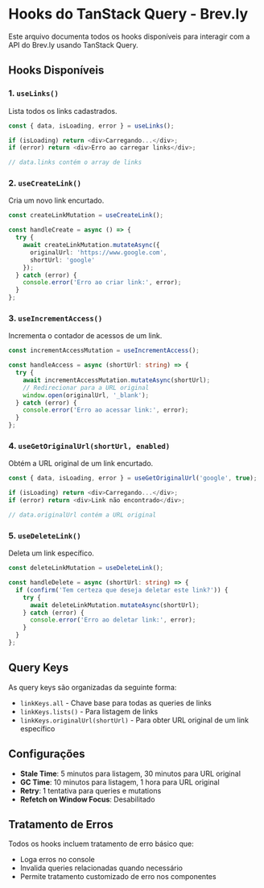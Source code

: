 # Hooks do TanStack Query - Brev.ly

Este arquivo documenta todos os hooks disponíveis para interagir com a API do Brev.ly usando TanStack Query.

## Hooks Disponíveis

### 1. `useLinks()`
Lista todos os links cadastrados.

```typescript
const { data, isLoading, error } = useLinks();

if (isLoading) return <div>Carregando...</div>;
if (error) return <div>Erro ao carregar links</div>;

// data.links contém o array de links
```

### 2. `useCreateLink()`
Cria um novo link encurtado.

```typescript
const createLinkMutation = useCreateLink();

const handleCreate = async () => {
  try {
    await createLinkMutation.mutateAsync({
      originalUrl: 'https://www.google.com',
      shortUrl: 'google'
    });
  } catch (error) {
    console.error('Erro ao criar link:', error);
  }
};
```

### 3. `useIncrementAccess()`
Incrementa o contador de acessos de um link.

```typescript
const incrementAccessMutation = useIncrementAccess();

const handleAccess = async (shortUrl: string) => {
  try {
    await incrementAccessMutation.mutateAsync(shortUrl);
    // Redirecionar para a URL original
    window.open(originalUrl, '_blank');
  } catch (error) {
    console.error('Erro ao acessar link:', error);
  }
};
```

### 4. `useGetOriginalUrl(shortUrl, enabled)`
Obtém a URL original de um link encurtado.

```typescript
const { data, isLoading, error } = useGetOriginalUrl('google', true);

if (isLoading) return <div>Carregando...</div>;
if (error) return <div>Link não encontrado</div>;

// data.originalUrl contém a URL original
```

### 5. `useDeleteLink()`
Deleta um link específico.

```typescript
const deleteLinkMutation = useDeleteLink();

const handleDelete = async (shortUrl: string) => {
  if (confirm('Tem certeza que deseja deletar este link?')) {
    try {
      await deleteLinkMutation.mutateAsync(shortUrl);
    } catch (error) {
      console.error('Erro ao deletar link:', error);
    }
  }
};
```

## Query Keys

As query keys são organizadas da seguinte forma:

- `linkKeys.all` - Chave base para todas as queries de links
- `linkKeys.lists()` - Para listagem de links
- `linkKeys.originalUrl(shortUrl)` - Para obter URL original de um link específico

## Configurações

- **Stale Time**: 5 minutos para listagem, 30 minutos para URL original
- **GC Time**: 10 minutos para listagem, 1 hora para URL original
- **Retry**: 1 tentativa para queries e mutations
- **Refetch on Window Focus**: Desabilitado

## Tratamento de Erros

Todos os hooks incluem tratamento de erro básico que:
- Loga erros no console
- Invalida queries relacionadas quando necessário
- Permite tratamento customizado de erro nos componentes 